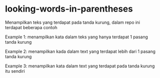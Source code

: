 # looking-words-in-parentheses
Menampilkan teks yang terdapat pada tanda kurung, dalam repo ini terdapat beberapa contoh


Example 1: menampilkan kata dalam teks yang hanya terdapat 1 pasang tanda kurung

Example 2: menampilkan kada dalam text yang terdapat lebih dari 1 pasang tanda kurung

Example 3: menampilkan kata dalam text yang terdapat pada tanda kurung itu sendiri

